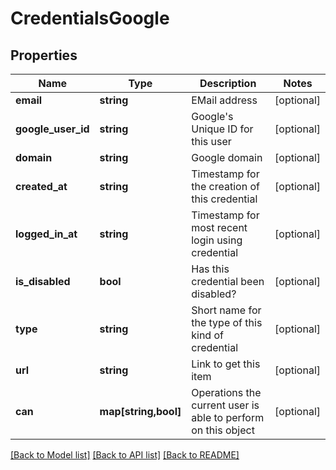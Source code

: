 # CredentialsGoogle

## Properties
Name | Type | Description | Notes
------------ | ------------- | ------------- | -------------
**email** | **string** | EMail address | [optional] 
**google_user_id** | **string** | Google&#39;s Unique ID for this user | [optional] 
**domain** | **string** | Google domain | [optional] 
**created_at** | **string** | Timestamp for the creation of this credential | [optional] 
**logged_in_at** | **string** | Timestamp for most recent login using credential | [optional] 
**is_disabled** | **bool** | Has this credential been disabled? | [optional] 
**type** | **string** | Short name for the type of this kind of credential | [optional] 
**url** | **string** | Link to get this item | [optional] 
**can** | **map[string,bool]** | Operations the current user is able to perform on this object | [optional] 

[[Back to Model list]](../README.md#documentation-for-models) [[Back to API list]](../README.md#documentation-for-api-endpoints) [[Back to README]](../README.md)


